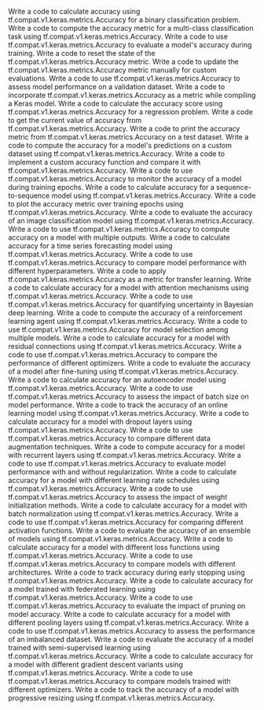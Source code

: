 Write a code to calculate accuracy using tf.compat.v1.keras.metrics.Accuracy for a binary classification problem.
Write a code to compute the accuracy metric for a multi-class classification task using tf.compat.v1.keras.metrics.Accuracy.
Write a code to use tf.compat.v1.keras.metrics.Accuracy to evaluate a model's accuracy during training.
Write a code to reset the state of the tf.compat.v1.keras.metrics.Accuracy metric.
Write a code to update the tf.compat.v1.keras.metrics.Accuracy metric manually for custom evaluations.
Write a code to use tf.compat.v1.keras.metrics.Accuracy to assess model performance on a validation dataset.
Write a code to incorporate tf.compat.v1.keras.metrics.Accuracy as a metric while compiling a Keras model.
Write a code to calculate the accuracy score using tf.compat.v1.keras.metrics.Accuracy for a regression problem.
Write a code to get the current value of accuracy from tf.compat.v1.keras.metrics.Accuracy.
Write a code to print the accuracy metric from tf.compat.v1.keras.metrics.Accuracy on a test dataset.
Write a code to compute the accuracy for a model's predictions on a custom dataset using tf.compat.v1.keras.metrics.Accuracy.
Write a code to implement a custom accuracy function and compare it with tf.compat.v1.keras.metrics.Accuracy.
Write a code to use tf.compat.v1.keras.metrics.Accuracy to monitor the accuracy of a model during training epochs.
Write a code to calculate accuracy for a sequence-to-sequence model using tf.compat.v1.keras.metrics.Accuracy.
Write a code to plot the accuracy metric over training epochs using tf.compat.v1.keras.metrics.Accuracy.
Write a code to evaluate the accuracy of an image classification model using tf.compat.v1.keras.metrics.Accuracy.
Write a code to use tf.compat.v1.keras.metrics.Accuracy to compute accuracy on a model with multiple outputs.
Write a code to calculate accuracy for a time series forecasting model using tf.compat.v1.keras.metrics.Accuracy.
Write a code to use tf.compat.v1.keras.metrics.Accuracy to compare model performance with different hyperparameters.
Write a code to apply tf.compat.v1.keras.metrics.Accuracy as a metric for transfer learning.
Write a code to calculate accuracy for a model with attention mechanisms using tf.compat.v1.keras.metrics.Accuracy.
Write a code to use tf.compat.v1.keras.metrics.Accuracy for quantifying uncertainty in Bayesian deep learning.
Write a code to compute the accuracy of a reinforcement learning agent using tf.compat.v1.keras.metrics.Accuracy.
Write a code to use tf.compat.v1.keras.metrics.Accuracy for model selection among multiple models.
Write a code to calculate accuracy for a model with residual connections using tf.compat.v1.keras.metrics.Accuracy.
Write a code to use tf.compat.v1.keras.metrics.Accuracy to compare the performance of different optimizers.
Write a code to evaluate the accuracy of a model after fine-tuning using tf.compat.v1.keras.metrics.Accuracy.
Write a code to calculate accuracy for an autoencoder model using tf.compat.v1.keras.metrics.Accuracy.
Write a code to use tf.compat.v1.keras.metrics.Accuracy to assess the impact of batch size on model performance.
Write a code to track the accuracy of an online learning model using tf.compat.v1.keras.metrics.Accuracy.
Write a code to calculate accuracy for a model with dropout layers using tf.compat.v1.keras.metrics.Accuracy.
Write a code to use tf.compat.v1.keras.metrics.Accuracy to compare different data augmentation techniques.
Write a code to compute accuracy for a model with recurrent layers using tf.compat.v1.keras.metrics.Accuracy.
Write a code to use tf.compat.v1.keras.metrics.Accuracy to evaluate model performance with and without regularization.
Write a code to calculate accuracy for a model with different learning rate schedules using tf.compat.v1.keras.metrics.Accuracy.
Write a code to use tf.compat.v1.keras.metrics.Accuracy to assess the impact of weight initialization methods.
Write a code to calculate accuracy for a model with batch normalization using tf.compat.v1.keras.metrics.Accuracy.
Write a code to use tf.compat.v1.keras.metrics.Accuracy for comparing different activation functions.
Write a code to evaluate the accuracy of an ensemble of models using tf.compat.v1.keras.metrics.Accuracy.
Write a code to calculate accuracy for a model with different loss functions using tf.compat.v1.keras.metrics.Accuracy.
Write a code to use tf.compat.v1.keras.metrics.Accuracy to compare models with different architectures.
Write a code to track accuracy during early stopping using tf.compat.v1.keras.metrics.Accuracy.
Write a code to calculate accuracy for a model trained with federated learning using tf.compat.v1.keras.metrics.Accuracy.
Write a code to use tf.compat.v1.keras.metrics.Accuracy to evaluate the impact of pruning on model accuracy.
Write a code to calculate accuracy for a model with different pooling layers using tf.compat.v1.keras.metrics.Accuracy.
Write a code to use tf.compat.v1.keras.metrics.Accuracy to assess the performance of an imbalanced dataset.
Write a code to evaluate the accuracy of a model trained with semi-supervised learning using tf.compat.v1.keras.metrics.Accuracy.
Write a code to calculate accuracy for a model with different gradient descent variants using tf.compat.v1.keras.metrics.Accuracy.
Write a code to use tf.compat.v1.keras.metrics.Accuracy to compare models trained with different optimizers.
Write a code to track the accuracy of a model with progressive resizing using tf.compat.v1.keras.metrics.Accuracy.
